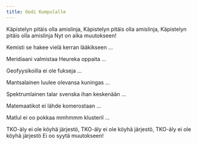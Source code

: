 ```yaml
---
title: Oodi Kumpulalle
---
```

Käpistelyn pitäis olla amislinja,
Käpistelyn pitäis olla amislinja,
Käpistelyn pitäis olla amislinja
Nyt on aika muutokseen!

Kemisti se hakee vielä kerran lääkikseen ...

Meridiaani valmistaa Heureka oppaita ...

Geofyysikoilla ei ole fukseja ...

Mantsalainen luulee olevansa kuningas ...

Spektrumlainen talar svenska ihan keskenään ...

Matemaatikot ei lähde komerostaan ...

Matlul ei oo pokkaa mmhmmm klusteril ...

TKO-äly ei ole köyhä järjestö,
TKO-äly ei ole köyhä järjestö,
TKO-äly ei ole köyhä järjestö
Ei oo syytä muutokseen!
